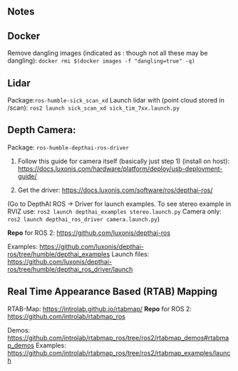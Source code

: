 ## Notes

## Docker
Remove dangling images (indicated as <none>:<none> though not all these may be dangling):
`docker rmi $(docker images -f "dangling=true" -q)`

## Lidar
Package:`ros-humble-sick_scan_xd`
Launch lidar with (point cloud stored in /scan):
`ros2 launch sick_scan_xd sick_tim_7xx.launch.py`

## Depth Camera:
Package: `ros-humble-depthai-ros-driver`

1. Follow this guide for camera itself (basically just step 1) (install on host):
https://docs.luxonis.com/hardware/platform/deploy/usb-deployment-guide/

2. Get the driver:
https://docs.luxonis.com/software/ros/depthai-ros/

(Go to DepthAI ROS -> Driver for launch examples.
To see stereo example in RVIZ use:
`ros2 launch depthai_examples stereo.launch.py`
Camera only:
`ros2 launch depthai_ros_driver camera.launch.py`)

**Repo** for ROS 2: https://github.com/luxonis/depthai-ros

Examples: https://github.com/luxonis/depthai-ros/tree/humble/depthai_examples
Launch files: https://github.com/luxonis/depthai-ros/tree/humble/depthai_ros_driver/launch

## Real Time Appearance Based (RTAB) Mapping
RTAB-Map: https://introlab.github.io/rtabmap/
**Repo** for ROS 2: https://github.com/introlab/rtabmap_ros

Demos: https://github.com/introlab/rtabmap_ros/tree/ros2/rtabmap_demos#rtabmap_demos
Examples: https://github.com/introlab/rtabmap_ros/tree/ros2/rtabmap_examples/launch
